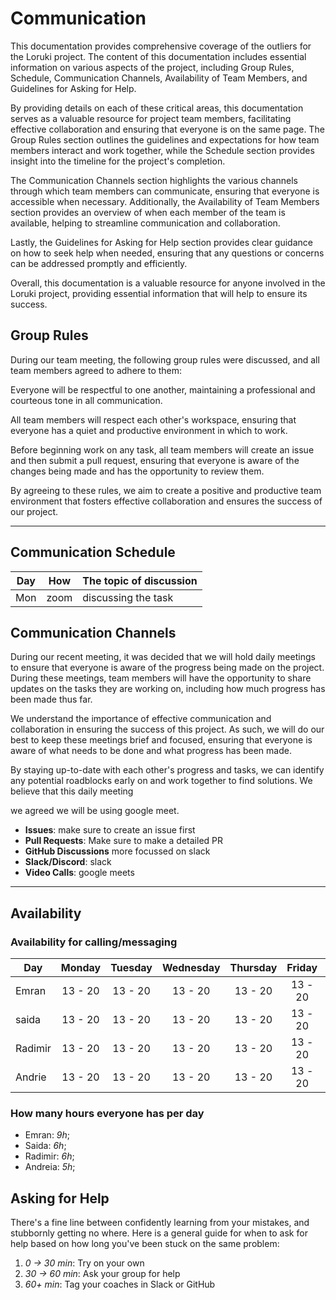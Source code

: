 # Communication
This documentation provides comprehensive coverage of the outliers for the Loruki project. The content of this documentation includes essential information on various aspects of the project, including Group Rules, Schedule, Communication Channels, Availability of Team Members, and Guidelines for Asking for Help.

By providing details on each of these critical areas, this documentation serves as a valuable resource for project team members, facilitating effective collaboration and ensuring that everyone is on the same page. The Group Rules section outlines the guidelines and expectations for how team members interact and work together, while the Schedule section provides insight into the timeline for the project's completion.

The Communication Channels section highlights the various channels through which team members can communicate, ensuring that everyone is accessible when necessary. Additionally, the Availability of Team Members section provides an overview of when each member of the team is available, helping to streamline communication and collaboration.

Lastly, the Guidelines for Asking for Help section provides clear guidance on how to seek help when needed, ensuring that any questions or concerns can be addressed promptly and efficiently.

Overall, this documentation is a valuable resource for anyone involved in the Loruki project, providing essential information that will help to ensure its success.



## Group Rules
During our team meeting, the following group rules were discussed, and all team members agreed to adhere to them:

Everyone will be respectful to one another, maintaining a professional and courteous tone in all communication.

All team members will respect each other's workspace, ensuring that everyone has a quiet and productive environment in which to work.

Before beginning work on any task, all team members will create an issue and then submit a pull request, ensuring that everyone is aware of the changes being made and has the opportunity to review them.

By agreeing to these rules, we aim to create a positive and productive team environment that fosters effective collaboration and ensures the success of our project.

---

## Communication Schedule

| Day | How | The topic of discussion |
| --- | :-: | ----------------------- |
| Mon | zoom| discussing the task     |                

## Communication Channels

During our recent meeting, it was decided that we will hold daily meetings to ensure that everyone is aware of the progress being made on the project. During these meetings, team members will have the opportunity to share updates on the tasks they are working on, including how much progress has been made thus far.

We understand the importance of effective communication and collaboration in ensuring the success of this project. As such, we will do our best to keep these meetings brief and focused, ensuring that everyone is aware of what needs to be done and what progress has been made.

By staying up-to-date with each other's progress and tasks, we can identify any potential roadblocks early on and work together to find solutions. We believe that this daily meeting 

we agreed we will be using google meet.
- **Issues**: make sure to create an issue first
- **Pull Requests**: Make sure to make a detailed PR
- **GitHub Discussions** more focussed on slack 
- **Slack/Discord**: slack 
- **Video Calls**: google meets

---

## Availability

### Availability for calling/messaging

| Day    | Monday  | Tuesday | Wednesday | Thursday | Friday  | Saturday | Sunday  |
| ------ | :-----: | :-----: | :-------: | :------: | :-----: | :------: | :-----: |
| Emran  | 13 - 20 | 13 - 20 |  13 - 20  | 13 - 20  | 13 - 20 | 13 - 20  | 13 - 20 |
| saida  | 13 - 20 | 13 - 20 |  13 - 20  | 13 - 20  | 13 - 20 | 13 - 20  | 13 - 20 |
| Radimir| 13 - 20 | 13 - 20 |  13 - 20  | 13 - 20  | 13 - 20 | 13 - 20  | 13 - 20 |
| Andrie | 13 - 20 | 13 - 20 |  13 - 20  | 13 - 20  | 13 - 20 | 13 - 20  | 13 - 20 |


### How many hours everyone has per day

- Emran: _9h_; 
- Saida: _6h_;
- Radimir: _6h_;
- Andreia: _5h_;

## Asking for Help

There's a fine line between confidently learning from your mistakes, and
stubbornly getting no where. Here is a general guide for when to ask for help
based on how long you've been stuck on the same problem:

1. _0 -> 30 min_: Try on your own
2. _30 -> 60 min_: Ask your group for help
3. _60+ min_: Tag your coaches in Slack or GitHub
